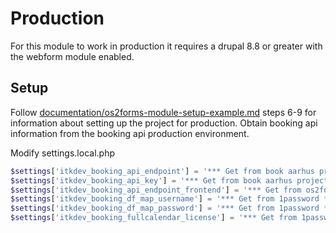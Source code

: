 # Production
For this module to work in production it requires a drupal 8.8 or greater with the webform module enabled.

## Setup
Follow [documentation/os2forms-module-setup-example.md](os2forms-module-setup-example.md) steps 6-9 for information about setting up the project for production.
Obtain booking api information from the booking api production environment.

Modify settings.local.php
```php
$settings['itkdev_booking_api_endpoint'] = '*** Get from book aarhus project ***';
$settings['itkdev_booking_api_key'] = '*** Get from book aarhus project ***';
$settings['itkdev_booking_api_endpoint_frontend'] = '*** Get from os2forms project ***';
$settings['itkdev_booking_df_map_username'] = '*** Get from 1password ***';
$settings['itkdev_booking_df_map_password'] = '*** Get from 1password ***';
$settings['itkdev_booking_fullcalendar_license'] = '*** Get from 1password ***';
```
